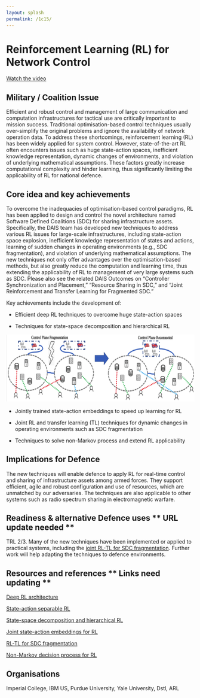 ```yaml
---
layout: splash
permalink: /1c15/
---
```


# Reinforcement Learning (RL) for Network Control

[Watch the video](https://ibm.box.com/s/i9jsvezq6fbnc5chp3gmnc46qzc9uo2d) 

## Military / Coalition Issue
Efficient and robust control and management of large communication and computation infrastructures for tactical use are critically important to mission success. Traditional optimisation-based control techniques usually over-simplify the original problems and ignore the availability of network operation data. To address these shortcomings, reinforcement learning (RL) has been widely applied for system control.  However, state-of-the-art RL often encounters issues such as huge state-action spaces, inefficient knowledge representation, dynamic changes of environments, and violation of underlying mathematical assumptions. These factors greatly increase computational complexity and hinder learning, thus significantly limiting the applicability of RL for national defence.

## Core idea and key achievements
To overcome the inadequacies of optimisation-based control paradigms, RL has been applied to design and control the novel architecture named Software Defined Coalitions (SDC) for sharing infrastructure assets. Specifically, the DAIS team has developed new techniques to address various RL issues for large-scale infrastructures, including state-action space explosion, inefficient knowledge representation of states and actions, learning of sudden changes in operating environments (e.g., SDC fragmentation), and violation of underlying mathematical assumptions.  The new techniques not only offer advantages over the optimisation-based methods, but also greatly reduce the computation and learning time, thus extending the applicability of RL to management of very large systems such as SDC.  Please also see the related DAIS Outcomes on “Controller Synchronization and Placement,” “Resource Sharing in SDC,” and “Joint Reinforcement and Transfer Learning for Fragmented SDC.”

Key achievements include the development of: 

*	Efficient deep RL techniques to overcome huge state-action spaces

*	Techniques for state-space decomposition and hierarchical RL 

![image info](/dais/achievements/images/1c15-fig1.png)

*	Jointly trained state-action embeddings to speed up learning for RL 

*	Joint RL and transfer learning (TL) techniques for dynamic changes in operating environments such as SDC fragmentation

*	Techniques to solve non-Markov process and extend RL applicability



## Implications for Defence
The new techniques will enable defence to apply RL for real-time control and sharing of infrastructure assets among armed forces. They support efficient, agile and robust configuration and use of resources, which are unmatched by our adversaries. The techniques are also applicable to other systems such as radio spectrum sharing in electromagnetic warfare.

## Readiness & alternative Defence uses   ** URL update needed  **
TRL 2/3. Many of the new techniques have been implemented or applied to practical systems, including the [joint RL-TL for SDC fragmentation](http://sl.dais-ita-org/science-library/paper/doc-6087). Further work will help adapting the techniques to defence environments.
<!-- ![image info](/dais/achievements/images/1a02_figure1.jpg) -->

## Resources and references  ** Links need updating  **
[Deep RL architecture ](http://sl.dais-ita.org/science-library/paper/doc-4688)

[State-action separable RL ](https://dais-ita.org/node/5425)

[State-space decomposition and hierarchical RL ](https://dais-ita.org/node/5392)

[Joint state-action embeddings for RL ](http://sl.dais-ita.org/science-library/paper/doc-6085)

[RL-TL for SDC fragmentation ](http://sl.dais-ita.org/science-library/paper/doc-6087)

[Non-Markov decision process for RL](https://dais-ita.org/node/5878)

## Organisations
Imperial College, IBM US, Purdue University, Yale University, Dstl, ARL

